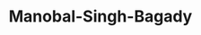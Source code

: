 ---
title: Manobal-Singh-Bagady
github: https://github.com/Manobal-Singh-Bagady
mode: dark
transition: 3s
archetype:
  - Little Bit of Everything
---